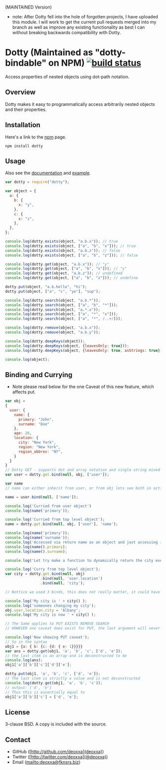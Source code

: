 (MAINTAINED Version)
* note: After Dotty fell into the hole of forgotten projects, I have uploaded this module. I will work to get the current pull requests merged into my branch as well as improve any existing functionality as best I can without breaking backwards compatibility with Dotty.

Dotty (Maintained as "dotty-bindable" on NPM) [![build status](https://secure.travis-ci.org/miketheprogrammer/dotty.png)](http://travis-ci.org/miketheprogrammer/dotty)
=====

Access properties of nested objects using dot-path notation.

Overview
--------

Dotty makes it easy to programmatically access arbitrarily nested objects and
their properties.


Installation
------------

Here's a link to the [npm](https://npmjs.org/package/dotty) page. 

	npm install dotty


Usage
-----

Also see the [documentation](http://deoxxa.github.com/dotty/docs/) and
[example](example.js).

```javascript
var dotty = require("dotty");

var object = {
  a: {
    b: {
      x: "y",
    },
    c: {
      x: "z",
    },
  },
};

console.log(dotty.exists(object, "a.b.x")); // true
console.log(dotty.exists(object, ["a", "b", "x"])); // true
console.log(dotty.exists(object, "a.b.z")); // false
console.log(dotty.exists(object, ["a", "b", "z"])); // false

console.log(dotty.get(object, "a.b.x")); // "y"
console.log(dotty.get(object, ["a", "b", "x"])); // "y"
console.log(dotty.get(object, "a.b.z")); // undefined
console.log(dotty.get(object, ["a", "b", "z"])); // undefine

dotty.put(object, "a.b.hello", "hi");
dotty.put(object, ["a", "c", "yo"], "sup");

console.log(dotty.search(object, "a.b.*"));
console.log(dotty.search(object, ["a", "b", "*"]));
console.log(dotty.search(object, "a.*.x"));
console.log(dotty.search(object, ["a", "*", "x"]));
console.log(dotty.search(object, ["a", "*", /..+/]));

console.log(dotty.remove(object, "a.b.x"));
console.log(dotty.remove(object, "a.b.y"));

console.log(dotty.deepKeys(object));
console.log(dotty.deepKeys(object, {leavesOnly: true}));
console.log(dotty.deepKeys(object, {leavesOnly: true, asStrings: true}));

console.log(object);
```

Binding and Currying
----
- Note please read below for the one Caveat of this new feature, which affects put.
```javascript
var obj = 
{
  user: {
    name: {
      primary: "John",
      surname: "Doe"
    },
    age: 26,
    location: {
      city: "New York",
      region: "New York",
      region_abbrev: "NY",
    }
  }
}
// Dotty GET - supports dot and array notation and single string mixed in, as long as arguments length > 2
var user = dotty.get.bind(null, obj, ['user']);

var name
// name can either inherit from user, or from obj lets see both in action

name = user.bind(null, ['name']);

console.log('Curried from user object')
console.log(name('primary'));

console.log('Curried from top level object');
name = dotty.get.bind(null, obj, ['user'], 'name');

console.log(name('primary'));
console.log(name('surname'));
console.log('Accessed via return name as an object and just accessing its properties.');
console.log(name().primary);
console.log(name().surname);

console.log('Let try make a function to dynamically return the city even if it is changed from somewhere else in the program');

console.log('Curry from top level object');
var city = dotty.get.bind(null, obj)
                .bind(null, 'user.location')
                .bind(null, 'city');

// Nottice we used 3 binds, this does not really matter, it could have been one, it is just to prove the point of currying.

console.log('My city is ' + city() );
console.log('someones changing my city');
obj.user.location.city = 'Albany';
console.log('My city is now ' + city() );

// The Same applies to PUT EXISTS REMOVE SEARCH
// HOWEVER one caveat does exist for PUT, the last argument will never be deconstructed, it is strictly the value.

console.log('Now showing PUT caveat');
// So in the syntax
obj1 = {a: { b: {c: {d: { e: 1}}}}}
var ans = dotty.get(obj1, 'a', 'b', 'c', ['d', 'e']);
// the last item is an array and is deconstructed to be
console.log(ans);
obj1['a']['b']['c']['d']['e'];

dotty.put(obj1, 'a', 'b', 'c', ['d', 'e']);
// The last item is strictly a value and is not deconstructed
console.log(dotty.get(obj1, 'a', 'b', 'c'));
// output: ['d', 'e']
// Thus this is essentially equal to
obj1['a']['b']['c'] = ['d', 'e'];

```

License
-------

3-clause BSD. A copy is included with the source.

Contact
-------

* GitHub ([http://github.com/deoxxa](deoxxa))
* Twitter ([http://twitter.com/deoxxa](@deoxxa))
* Email ([mailto:deoxxa@fknsrs.biz](deoxxa@fknsrs.biz))
